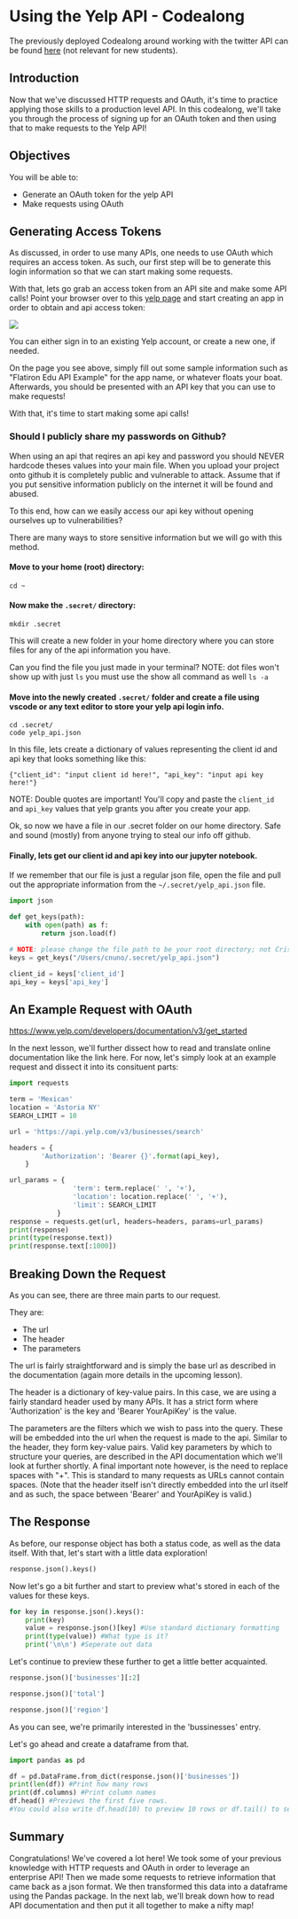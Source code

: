 
# Using the Yelp API - Codealong

The previously deployed Codealong around working with the twitter API can be found [here](https://github.com/learn-co-curriculum/dsc-2-15-08-Twitter-API-tokens-codealong/tree/d297ab4dee806203cb861ce4f39b301c5189990f) (not relevant for new students).


## Introduction

Now that we've discussed HTTP requests and OAuth, it's time to practice applying those skills to a production level API. In this codealong, we'll take you through the process of signing up for an OAuth token and then using that to make requests to the Yelp API!

## Objectives

You will be able to:

* Generate an OAuth token for the yelp API
* Make requests using OAuth

## Generating Access Tokens

As discussed, in order to use many APIs, one needs to use OAuth which requires an access token. As such, our first step will be to generate this login information so that we can start making some requests.  

With that, lets go grab an access token from an API site and make some API calls!
Point your browser over to this [yelp page](https://www.yelp.com/developers/v3/manage_app) and start creating an app in order to obtain and api access token:

![](./images/yelp_ss.png)


You can either sign in to an existing Yelp account, or create a new one, if needed.

On the page you see above, simply fill out some sample information such as "Flatiron Edu API Example" for the app name, or whatever floats your boat. Afterwards, you should be presented with an API key that you can use to make requests!

With that, it's time to start making some api calls!

### Should I publicly share my passwords on Github?

When using an api that reqires an api key and password you should NEVER hardcode theses values into your main file. When you upload your project onto github it is completely public and vulnerable to attack. Assume that if you put sensitive information publicly on the internet it will be found and abused. 

To this end, how can we easily access our api key without opening ourselves up to vulnerabilities?

There are many ways to store sensitive information but we will go with this method. 

#### Move to your home (root) directory:

```
cd ~
```

#### Now make the `.secret/` directory:

```
mkdir .secret
```

This will create a new folder in your home directory where you can store files for any of the api information you have. 

Can you find the file you just made in your terminal? 
NOTE: dot files won't show up with just `ls` you must use the show all command as well `ls -a`


#### Move into the newly created `.secret/` folder and create a file using vscode or any text editor to store your yelp api login info.

```
cd .secret/
code yelp_api.json
```

In this file, lets create a dictionary of values representing the client id and api key that looks something like this:

`{"client_id": "input client id here!", "api_key": "input api key here!"}`

NOTE: Double quotes are important! You'll copy and paste the `client_id` and `api_key` values that yelp grants you after you create your app.

Ok, so now we have a file in our .secret folder on our home directory. Safe and sound (mostly) from anyone trying to steal our info off github.

#### Finally, lets get our client id and api key into our jupyter notebook.

If we remember that our file is just a regular json file, open the file and pull out the appropriate information from the `~/.secret/yelp_api.json` file. 



```python
import json

def get_keys(path):
    with open(path) as f:
        return json.load(f)

# NOTE: please change the file path to be your root directory; not Cristian's :) 
keys = get_keys("/Users/cnuno/.secret/yelp_api.json")

client_id = keys['client_id']
api_key = keys['api_key']
```

## An Example Request with OAuth <a id="oauth_request"></a>
https://www.yelp.com/developers/documentation/v3/get_started

In the next lesson, we'll further dissect how to read and translate online documentation like the link here. For now, let's simply look at an example request and dissect it into its consituent parts:


```python
import requests

term = 'Mexican'
location = 'Astoria NY'
SEARCH_LIMIT = 10

url = 'https://api.yelp.com/v3/businesses/search'

headers = {
        'Authorization': 'Bearer {}'.format(api_key),
    }

url_params = {
                'term': term.replace(' ', '+'),
                'location': location.replace(' ', '+'),
                'limit': SEARCH_LIMIT
            }
response = requests.get(url, headers=headers, params=url_params)
print(response)
print(type(response.text))
print(response.text[:1000])
```

## Breaking Down the Request

As you can see, there are three main parts to our request.  
  
They are:
* The url
* The header
* The parameters
  
The url is fairly straightforward and is simply the base url as described in the documentation (again more details in the upcoming lesson).

The header is a dictionary of key-value pairs. In this case, we are using a fairly standard header used by many APIs. It has a strict form where 'Authorization' is the key and 'Bearer YourApiKey' is the value.

The parameters are the filters which we wish to pass into the query. These will be embedded into the url when the request is made to the api. Similar to the header, they form key-value pairs. Valid key parameters by which to structure your queries, are described in the API documentation which we'll look at further shortly. A final important note however, is the need to replace spaces with "+". This is standard to many requests as URLs cannot contain spaces. (Note that the header itself isn't directly embedded into the url itself and as such, the space between 'Bearer' and YourApiKey is valid.)


## The Response

As before, our response object has both a status code, as well as the data itself. With that, let's start with a little data exploration!


```python
response.json().keys()
```

Now let's go a bit further and start to preview what's stored in each of the values for these keys.


```python
for key in response.json().keys():
    print(key)
    value = response.json()[key] #Use standard dictionary formatting
    print(type(value)) #What type is it?
    print('\n\n') #Seperate out data
```

Let's continue to preview these further to get a little better acquainted.


```python
response.json()['businesses'][:2]
```


```python
response.json()['total']
```


```python
response.json()['region']
```

As you can see, we're primarily interested in the 'bussinesses' entry. 

Let's go ahead and create a dataframe from that.


```python
import pandas as pd

df = pd.DataFrame.from_dict(response.json()['businesses'])
print(len(df)) #Print how many rows
print(df.columns) #Print column names
df.head() #Previews the first five rows. 
#You could also write df.head(10) to preview 10 rows or df.tail() to see the bottom
```

## Summary <a id="sum"></a>

Congratulations! We've covered a lot here! We took some of your previous knowledge with HTTP requests and OAuth in order to leverage an enterprise API! Then we made some requests to retrieve information that came back as a json format. We then transformed this data into a dataframe using the Pandas package. In the next lab, we'll break down how to read API documentation and then put it all together to make a nifty map!
